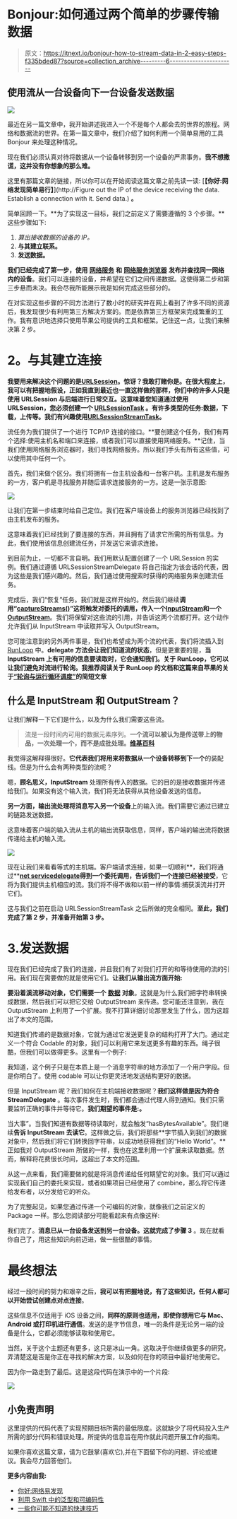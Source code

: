 # Bonjour:如何通过两个简单的步骤传输数据

> 原文：<https://itnext.io/bonjour-how-to-stream-data-in-2-easy-steps-f335bded87?source=collection_archive---------6----------------------->

## 使用流从一台设备向下一台设备发送数据

![](img/4184fc9ec37a7d44a058bc77416b3605.png)

最近在另一篇文章中，我开始讲述我进入一个不是每个人都会去的世界的旅程。网络和数据流的世界。在第一篇文章中，我们介绍了如何利用一个简单易用的工具 Bonjour 来处理这种情况。

现在我们必须认真对待将数据从一个设备转移到另一个设备的严肃事务。**我不想撒谎，这并没有你想象的那么难。**

这里有那篇文章的链接，所以你可以在开始阅读这篇文章之前先读一读: [**【你好:网络发现简单易行】**](http://Figure out the IP of the device receiving the data. Establish a connection with it. Send data.) **。**

简单回顾一下。**为了实现这一目标，我们之前定义了需要遵循的 3 个步骤。**这些步骤如下:

1.  *算出接收数据的设备的 IP。*
2.  **与其建立联系。**
3.  **发送数据。**

**我们已经完成了第一步，使用** [**网络服务**](https://developer.apple.com/documentation/foundation/netservice) **和** [**网络服务浏览器**](https://developer.apple.com/documentation/foundation/netservicebrowser) **发布并查找同一网络内的设备**。我们可以连接的设备，并希望在它们之间传递数据。这使得第二步和第三步悬而未决。我会尽我所能展示我是如何完成这些部分的。

在对实现这些步骤的不同方法进行了数小时的研究并在网上看到了许多不同的资源后，我发现很少有利用第三方解决方案的。而是依靠第三方框架来完成繁重的工作。我有意识地选择只使用苹果公司提供的工具和框架。记住这一点，让我们来解决第 2 步。

# **2。与其建立连接**

**我要用来解决这个问题的是**[**URLSession**](https://developer.apple.com/documentation/foundation/urlsession)**。**惊讶？我敢打赌你是。在很大程度上，我可以有把握地假设，正如我直到最近也一直这样做的那样，你们中的许多人只是使用 URLSession 与后端进行日常交互。这意味着您知道通过使用 URLSession，您必须创建一个 [URLSessionTask](https://developer.apple.com/documentation/foundation/urlsessiontask) 。有许多类型的任务:数据，下载，上传等。**我们有兴趣使用**[**URLSessionStreamTask**](https://developer.apple.com/documentation/foundation/urlsessionstreamtask)**。**

流任务为我们提供了一个进行 TCP/IP 连接的接口。**要创建这个任务，我们有两个选择:使用主机名和端口来连接，或者我们可以直接使用网络服务。**记住，当我们使用网络服务浏览器时，我们寻找网络服务。所以我们手头有所有这些值，可以使用其中任何一个。

首先，我们来做个区分。我们将拥有一台主机设备和一台客户机。主机是发布服务的一方，客户机是寻找服务并随后请求连接服务的一方。这是一张示意图:

![](img/18dc5c20da2aba07e6d8738cb75a70cc.png)

让我们在第一步结束时给自己定位。我们在客户端设备上的服务浏览器已经找到了由主机发布的服务。

这意味着我们已经找到了要连接的东西，并且拥有了请求它所需的所有信息。为此，我们使用该信息创建流任务，并发送它来请求连接。

到目前为止，一切都不言自明。我们用默认配置创建了一个 URLSession 的实例。我们通过遵循 URLSessionStreamDelegate 将自己指定为该会话的代表，因为这些是我们感兴趣的。然后，我们通过使用搜索时获得的网络服务来创建流任务。

完成后，我们“恢复”任务。我们就是这样开始的。然后我们继续**调用“**[**captureStreams()**](https://developer.apple.com/documentation/foundation/urlsessionstreamtask/1410132-capturestreams)**”这将触发对委托的调用，传入一个**[**InputStream**](https://developer.apple.com/documentation/foundation/inputstream)**和一个**[**OutputStream**](https://developer.apple.com/documentation/foundation/outputstream)。我们将保留对这些流的引用，并告诉这两个流都打开。这个动作允许我们从 InputStream 中读取并写入 OutputStream。

您可能注意到的另外两件事是，我们也希望成为两个流的代表，我们将流插入到 [RunLoop](https://developer.apple.com/documentation/foundation/runloop) 中。**delegate 方法会让我们知道流的状态**，但是更重要的是，**当 InputStream 上有可用的信息要读取时，它会通知我们。关于 RunLoop，它可以让我们避免对流进行轮询。我推荐阅读关于 RunLoop 的文档和这篇来自苹果的关于[“轮询与运行循环调度”](https://developer.apple.com/library/archive/documentation/Cocoa/Conceptual/Streams/Articles/PollingVersusRunloop.html)的简短文章**

## 什么是 InputStream 和 OutputStream？

让我们解释一下它们是什么，以及为什么我们需要这些流。

> 流是一段时间内可用的数据元素序列。**一个流可以被认为是传送带上的物品，一次处理一个，而不是成批处理。[维基百科](https://en.wikipedia.org/wiki/Stream_(computing))**

我觉得这解释得很好。**它代表我们将用来将数据从一个设备转移到下一个**的装配线。但是为什么会有两种类型的流呢？

嗯，**顾名思义，InputStream** 处理所有传入的数据。它的目的是接收数据并传递给我们。如果没有这个输入流，我们将无法获得从其他设备发送的信息。

**另一方面，**输出流**处理将消息写入另一个设备**上的输入流。我们需要它通过已建立的链路发送数据。

这意味着客户端的输入流从主机的输出流获取信息，同样，客户端的输出流将数据传递给主机的输入流。

![](img/144a230421f0e0c26211c78e8ce46651.png)

现在让我们来看看等式的主机端。客户端请求连接，如果一切顺利**，我们将通过**[**net servicedelegate**](https://developer.apple.com/documentation/foundation/netservicedelegate)**得到一个委托调用，告诉我们一个连接已经被接受**，它将为我们提供主机相应的流。我们将不得不做和以前一样的事情:捕获溪流并打开它们。

这与我们之前在启动 URLSessionStreamTask 之后所做的完全相同。**至此，我们完成了第 2 步，并准备开始第 3 步。**

# 3.**发送数据**

现在我们已经完成了我们的连接，并且我们有了对我们打开的和等待使用的流的引用。我们现在需要做的就是使用它们。**让我们从输出流方面开始:**

**要沿着溪流移动对象，它们需要一个** [**数据**](https://developer.apple.com/documentation/foundation/data) **对象**。这就是为什么我们把字符串转换成数据，然后我们可以把它交给 OutputStream 来传递。您可能还注意到，我在 OutputStream 上利用了一个扩展。我不打算详细讨论那里发生了什么，因为这超出了本文的范围。

知道我们传递的是数据对象，它就为通过它发送更复杂的结构打开了大门。通过定义一个符合 Codable 的对象，我们可以利用它来发送更多有趣的东西。绳子很酷，但我们可以做得更多。这里有一个例子:

我知道，这个例子只是在本质上是一个消息字符串的地方添加了一个用户字段。但是你明白了。使用 codable 可以让你更灵活地发送结构更好的数据。

但是 InputStream 呢？我们如何在主机端接收数据呢？**我们这样做是因为符合 StreamDelegate** 。每次事件发生时，我们都会通过代理人得到通知。我们只需要监听正确的事件并等待它。**我们期望的事件是:。**

当大事”。当我们知道有数据等待读取时，就会触发“hasBytesAvailable”。我们继续**告诉 InputStream 去读它**。这样做之后，我们将那些**字节插入到我们的数据对象中，然后我们将它们转换回字符串，以成功地获得我们的“Hello World”。**正如我对 OutputStream 所做的一样，我也在这里利用一个扩展来读取数据。然而，解释将花费很长时间，这超出了本文的范围。

从这一点来看，我们需要做的就是将消息传递给任何期望它的对象。我们可以通过实现我们自己的委托来实现，或者如果项目已经使用了 combine，那么将它传递给发布者，以分发给它的听众。

为了完整起见，如果您通过传递一个可编码的对象，就像我们之前定义的 Package 一样。那么您阅读部分可能看起来有点像这样:

我们完了。**消息已从一台设备发送到另一台设备。这就完成了步骤 3** 。现在就看你自己了，用这些知识向前迈进，做一些很酷的事情。

# 最终想法

经过一段时间的努力和艰辛之后，**我可以有把握地说，有了这些知识，任何人都可以开始尝试创建点对点连接**。

这些信息不仅适用于 iOS 设备之间，**同样的原则也适用，即使你想用它与 Mac、Android 或打印机进行通信**。发送的是字节信息，唯一的条件是无论另一端的设备是什么，它都必须能够读取和使用它。

当然，关于这个主题还有更多，这只是冰山一角。这取决于你继续做更多的研究，弄清楚这是否是你正在寻找的解决方案，以及如何在你的项目中最好地使用它。

因为你一路走到了最后。这是这段代码在演示中的一个片段:

![](img/f74fd2031196b8f7a145523d0eea8bc2.png)

## 小免责声明

这里提供的代码代表了实现预期目标所需的最低限度。这就缺少了将代码投入生产所需的部分代码和错误处理。所提供的信息旨在用作就此问题开展工作的指南。

如果你喜欢这篇文章，请为它鼓掌(喜欢它),并在下面留下你的问题、评论或建议。我会尽力回答他们。

**更多内容由我:**

*   [你好:网络易发现](/bonjour-share-data-across-devices-without-a-backend-36faee520e14)
*   [利用 Swift 中的泛型和可编码性](https://blog.usejournal.com/taking-advantage-of-generics-and-codable-in-swift-b5e28cdeb6fa)
*   [一些你可能不知道的快速技巧](https://medium.com/@mpesate/a-few-swift-tricks-that-you-might-not-know-7d14afbd5f71)
